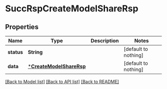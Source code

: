 # SuccRspCreateModelShareRsp


## Properties
Name | Type | Description | Notes
------------ | ------------- | ------------- | -------------
**status** | **String** |  | [default to nothing]
**data** | [***CreateModelShareRsp**](CreateModelShareRsp.md) |  | [default to nothing]


[[Back to Model list]](../README.md#models) [[Back to API list]](../README.md#api-endpoints) [[Back to README]](../README.md)



